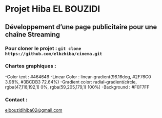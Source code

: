 # Projet Hiba EL BOUZIDI

## Développement d’une page publicitaire pour une chaîne Streaming

### Pour cloner le projet : `git clone https://github.com/elbzhiba/cinema.git`

### Chartes graphiques : 

-Color text : #464646
-Linear Color : linear-gradient(96.16deg, #2F76C0 3.98%, #3BCDB3 72.64%)
-Gradient color: radial-gradient(circle, rgba(47,118,192,1) 0%, rgba(59,205,179,1) 100%)
-Background : #F0F7FF

### Contact : 

<elbouzidihiba02@gmail.com>


